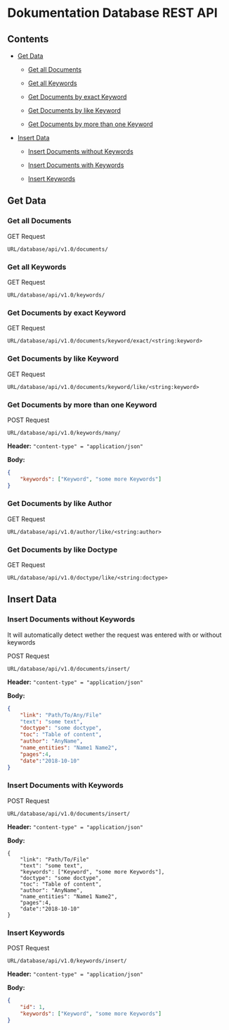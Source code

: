# Dokumentation Database REST API

## Contents

- [Get Data](#get-data)

  - [Get all Documents](#get-all-documents)

  - [Get all Keywords](get-all-keywords)

  - [Get Documents by exact Keyword](#get-documents-by-exact-keyword)

  - [Get Documents by like Keyword](#get-documents-by-like-keyword)

  - [Get Documents by more than one Keyword](#get-documents-by-more-than-one-keyword)

- [Insert Data](#insert-data)

  - [Insert Documents without Keywords](#insert-documents-without-keywords)

  - [Insert Documents with Keywords](#insert-documents-with-keywords)

  - [Insert Keywords](#insert-keywords)

## Get Data

### Get all Documents

GET Request

```
URL/database/api/v1.0/documents/
```

### Get all Keywords

GET Request

```
URL/database/api/v1.0/keywords/
```

### Get Documents by exact Keyword

GET Request

```
URL/database/api/v1.0/documents/keyword/exact/<string:keyword>
```

### Get Documents by like Keyword

GET Request

```
URL/database/api/v1.0/documents/keyword/like/<string:keyword>
```

### Get Documents by  more than one Keyword

POST Request

```
URL/database/api/v1.0/keywords/many/
```

**Header:** `"content-type" = "application/json"`

**Body:**

```json
{
    "keywords": ["Keyword", "some more Keywords"] 
}
```

### Get Documents by like Author

GET Request

```
URL/database/api/v1.0/author/like/<string:author>
```

### Get Documents by like Doctype

GET Request

```
URL/database/api/v1.0/doctype/like/<string:doctype>
```

## Insert Data

### Insert Documents without Keywords

It will automatically detect wether the request was entered with or without keywords

POST Request

```
URL/database/api/v1.0/documents/insert/
```

**Header:** `"content-type" = "application/json"`

**Body:**

```json
{
    "link": "Path/To/Any/File"    
    "text": "some text",
    "doctype": "some doctype",
    "toc": "Table of content",
    "author": "AnyName",
    "name_entities": "Name1 Name2",
    "pages":4,
    "date":"2018-10-10"
}
```

### Insert Documents with Keywords

POST Request

```
URL/database/api/v1.0/documents/insert/
```

**Header:** `"content-type" = "application/json"`

**Body:**

```
{
    "link": "Path/To/File"    
    "text": "some text",
    "keywords": ["Keyword", "some more Keywords"],
    "doctype": "some doctype",
    "toc": "Table of content",
    "author": "AnyName",
    "name_entities": "Name1 Name2",
    "pages":4,
    "date":"2018-10-10"
}
```

### Insert Keywords

POST Request

```
URL/database/api/v1.0/keywords/insert/
```

**Header:** `"content-type" = "application/json"`

**Body:**

```json
{
    "id": 1,
    "keywords": ["Keyword", "some more Keywords"] 
}
```
